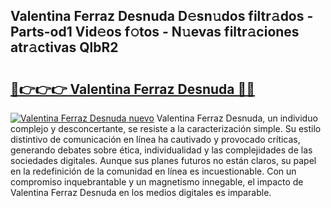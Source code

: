 ## Valentina Ferraz Desnuda D𝚎sn𝚞dos filtr𝚊dos - Parts-od1 Vid𝚎os f𝚘tos - N𝚞evas filtr𝚊ciones atr𝚊ctivas QlbR2

# <h2><a href="http://mb6195.tromn.icu/?c=Valentina+Ferraz+Desnuda">🔗👉👉👉 Valentina Ferraz Desnuda 🔗🔗</a></h2>

[![Valentina Ferraz Desnuda nuevo](https://i.imgur.com/pEAQMta.gif)](http://mb6195.tromn.icu/?c=Valentina+Ferraz+Desnuda)
Valentina Ferraz Desnuda, un individuo complejo y desconcertante, se resiste a la caracterización simple. Su estilo distintivo de comunicación en línea ha cautivado y provocado críticas, generando debates sobre ética, individualidad y las complejidades de las sociedades digitales. Aunque sus planes futuros no están claros, su papel en la redefinición de la comunidad en línea es incuestionable. Con un compromiso inquebrantable y un magnetismo innegable, el impacto de Valentina Ferraz Desnuda en los medios digitales es imparable.
